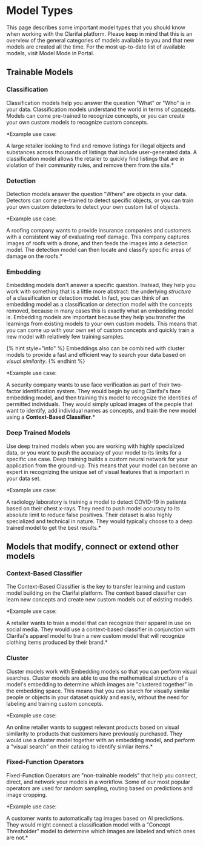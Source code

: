 # Model Types

This page describes some important model types that you should know when working with the Clarifai platform. Please keep in mind that this is an overview of the general categories of models available to you and that new models are created all the time. For the most up-to-date list of available models, visit Model Mode in Portal.

## Trainable Models

### Classification

Classification models help you answer the question "What" or "Who" is in your data. Classification models understand the world in terms of [concepts](https://docs.clarifai.com/api-guide/concepts). Models can come pre-trained to recognize concepts, or you can create your own custom models to recognize custom concepts.

*Example use case:

A large retailer looking to find and remove listings for illegal objects and substances across thousands of listings that include user-generated data. A classification model allows the retailer to quickly find listings that are in violation of their community rules, and remove them from the site.*

### Detection

Detection models answer the question "Where" are objects in your data. Detectors can come pre-trained to detect specific objects, or you can train your own custom detectors to detect your own custom list of objects.

*Example use case:

A roofing company wants to provide insurance companies and customers with a consistent way of evaluating roof damage. This company captures images of roofs with a drone, and then feeds the images into a detection model. The detection model can then locate and classify specific areas of damage on the roofs.*

### Embedding

Embedding models don't answer a specific question. Instead, they help you work with something that is a little more abstract: the underlying *structure* of a classification or detection model. In fact, you can think of an embedding model as a classification or detection model with the concepts removed, because in many cases this is exactly what an embedding model is. Embedding models are important because they help you transfer the learnings from existing models to your own custom models. This means that you can come up with your own set of custom concepts and quickly train a new model with relatively few training samples.

{% hint style="info" %}
Embeddings also can be combined with cluster models to provide a fast and efficient way to search your data based on *visual similarity*.
{% endhint %}

*Example use case:

A security company wants to use face verification as part of their two-factor identification system. They would begin by using Clarifai's face embedding model, and then training this model to recognize the identities of permitted individuals. They would simply upload images of the people that want to identify, add individual names as concepts, and train the new model using a **Context-Based Classifier**.*

### Deep Trained Models

Use deep trained models when you are working with highly specialized data, or you want to push the accuracy of your model to its limits for a specific use case. Deep training builds a custom neural network for your application from the ground-up. This means that your model can become an expert in recognizing the unique set of visual features that is important in your data set.

*Example use case:

A radiology laboratory is training a model to detect COVID-19 in patients based on their chest x-rays. They need to push model accuracy to its absolute limit to reduce false positives. Their dataset is also highly specialized and technical in nature. They would typically choose to a deep trained model to get the best results.*

## Models that modify, connect or extend other models

### Context-Based Classifier

The Context-Based Classifier is the key to transfer learning and custom model building on the Clarifai platform. The context based classifier can learn new concepts and create new custom models out of existing models.

*Example use case:

A retailer wants to train a model that can recognize their apparel in use on social media. They would use a context-based classifier in conjunction with Clarifai's apparel model to train a new custom model that will recognize clothing items produced by their brand.*

### Cluster

Cluster models work with Embedding models so that you can perform visual searches. Cluster models are able to use the mathematical structure of a model's embedding to determine which images are "clustered together" in the embedding space. This means that you can search for visually similar people or objects in your dataset quickly and easily, without the need for labeling and training custom concepts.

*Example use case:

An online retailer wants to suggest relevant products based on visual similarity to products that customers have previously purchased. They would use a cluster model together with an embedding model, and perform a "visual search" on their catalog to identify similar items.*

### Fixed-Function Operators

Fixed-Function Operators are "non-trainable models" that help you connect, direct, and network your models in a workflow. Some of our most popular operators are used for random sampling, routing based on predictions and image cropping.

*Example use case:

A customer wants to automatically tag images based on AI predictions. They would might connect a classification model with a "Concept Thresholder" model to determine which images are labeled and which ones are not.*
